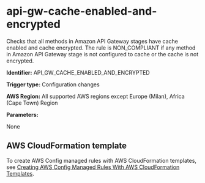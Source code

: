 # api\-gw\-cache\-enabled\-and\-encrypted<a name="api-gw-cache-enabled-and-encrypted"></a>

Checks that all methods in Amazon API Gateway stages have cache enabled and cache encrypted\. The rule is NON\_COMPLIANT if any method in Amazon API Gateway stage is not configured to cache or the cache is not encrypted\. 

**Identifier:** API\_GW\_CACHE\_ENABLED\_AND\_ENCRYPTED

**Trigger type:** Configuration changes

**AWS Region:** All supported AWS regions except Europe \(Milan\), Africa \(Cape Town\) Region

**Parameters:**

None  

## AWS CloudFormation template<a name="w26aac11c31c17b7c13c15"></a>

To create AWS Config managed rules with AWS CloudFormation templates, see [Creating AWS Config Managed Rules With AWS CloudFormation Templates](aws-config-managed-rules-cloudformation-templates.md)\.